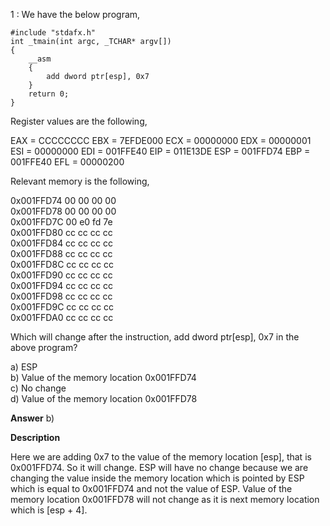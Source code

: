 ---
---

1 : We have the below program,  

```
#include "stdafx.h"
int _tmain(int argc, _TCHAR* argv[])
{
    __asm
    {
        add dword ptr[esp], 0x7
    }
    return 0;
}
```

Register values are the following,

EAX = CCCCCCCC EBX = 7EFDE000 ECX = 00000000 EDX = 00000001 ESI = 00000000 EDI = 001FFE40 EIP = 011E13DE ESP = 001FFD74 EBP = 001FFE40 EFL = 00000200 

Relevant memory is the following,

0x001FFD74 00 00 00 00  
0x001FFD78 00 00 00 00  
0x001FFD7C 00 e0 fd 7e  
0x001FFD80 cc cc cc cc  
0x001FFD84 cc cc cc cc  
0x001FFD88 cc cc cc cc  
0x001FFD8C cc cc cc cc  
0x001FFD90 cc cc cc cc  
0x001FFD94 cc cc cc cc  
0x001FFD98 cc cc cc cc  
0x001FFD9C cc cc cc cc  
0x001FFDA0 cc cc cc cc  

Which will change after the instruction, add dword ptr[esp], 0x7 in the above program?  

a) ESP  
b) Value of the memory location 0x001FFD74  
c) No change  
d) Value of the memory location 0x001FFD78  

**Answer** b) 

**Description**  

Here we are adding 0x7 to the value of the memory location [esp], that is 0x001FFD74. So it will change. ESP will have no change because we are changing the value inside the memory location which is pointed by ESP which is equal to 0x001FFD74 and not the value of ESP. Value of the memory location 0x001FFD78 will not change as it is next memory location which is [esp + 4].
